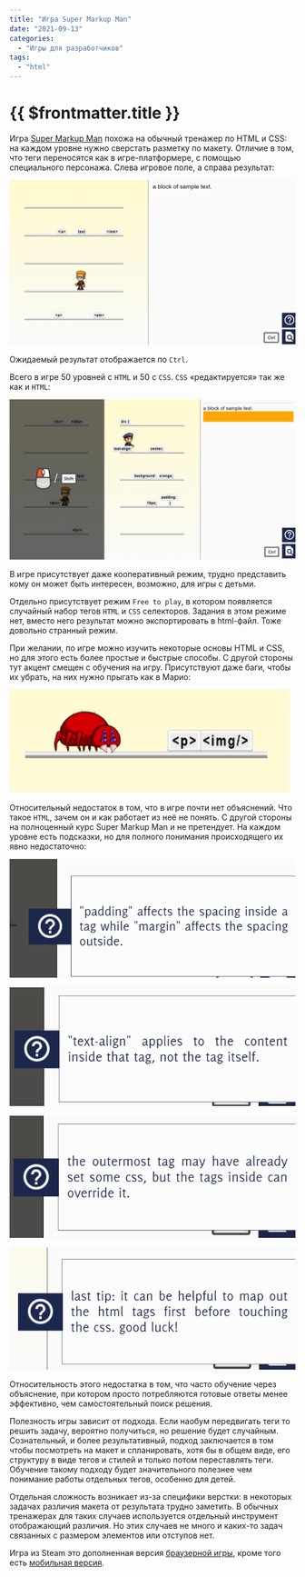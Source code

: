 ```yaml
---
title: "Игра Super Markup Man"
date: "2021-09-13"
categories: 
  - "Игры для разработчиков"
tags: 
  - "html"
---
```


# {{ $frontmatter.title }}



Игра [Super Markup Man](https://store.steampowered.com/app/502210/Super_Markup_Man/) похожа на обычный тренажер по HTML и CSS: на каждом уровне нужно сверстать разметку по макету. Отличие в том, что теги переносятся как в игре-платформере, с помощью специального персонажа. Слева игровое поле, а справа результат:

![html](images\super-markup-man\html.png)

Ожидаемый результат отображается по `Ctrl`.

Всего в игре 50 уровней с `HTML` и 50 c `CSS`. `CSS` «редактируется» так же как и `HTML`:

 ![css](images\super-markup-man\css.png)

В игре присутствует даже кооперативный режим, трудно представить кому он может быть интересен, возможно, для игры с детьми.

Отдельно присутствует режим `Free to play`, в котором появляется случайный набор тегов `HTML` и `CSS` селекторов. Задания в этом режиме нет, вместо него результат можно экспортировать в html-файл. Тоже довольно странный режим.

При желании, по игре можно изучить некоторые основы HTML и CSS, но для этого есть более простые и быстрые способы. С другой стороны тут акцент смещен с обучения на игру. Присутствуют даже баги, чтобы их убрать, на них нужно прыгать как в Марио:

![bug](\images\super-markup-man\bug.png)

Относительный недостаток в том, что в игре почти нет объяснений. Что такое `HTML`, зачем он и как работает из неё не понять. С другой стороны на полноценный курс Super Markup Man и не претендует. На каждом уровне есть подсказки, но для полного понимания происходящего их явно недостаточно:



![advice](images\super-markup-man\advice.png)



![advice](images\super-markup-man\advice2.png)

![advice](images\super-markup-man\advice3.png)

![advice](images\super-markup-man\advice4.png)



Относительность этого недостатка в том, что часто обучение через объяснение, при котором просто потребляются готовые ответы менее эффективно, чем самостоятельный поиск решения.

Полезность игры зависит от подхода. Если наобум передвигать теги то решить задачу, вероятно получиться, но решение будет случайным. Сознательный, и более результативный, подход заключается в том чтобы посмотреть на макет и спланировать, хотя бы в общем виде, его структуру в виде тегов и стилей и только потом переставлять теги. Обучение такому подходу будет значительного полезнее чем понимание работы отдельных тегов, особенно для детей.

Отдельная сложность возникает из-за специфики верстки: в некоторых задачах различия макета от результата трудно заметить. В обычных тренажерах для таких случаев используется отдельный инструмент отображающий различия. Но этих случаев не много и каких-то задач связанных с размером элементов или отступов нет.

Игра из Steam это дополненная версия [браузерной игры](https://markup.roppychop.com/), кроме того есть [мобильная версия](https://play.google.com/store/apps/details?id=roppychop.easyhtml).





